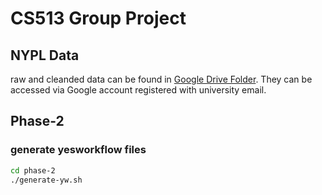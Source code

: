 # CS513 Group Project

## NYPL Data
raw and cleanded data can be found in [Google Drive Folder](https://drive.google.com/drive/folders/1FaB-ALfXPfsJnKVmrxm5h40c_2JqpLGO?usp=sharing). They can be accessed via Google account registered with university email.

## Phase-2
### generate yesworkflow files
```bash
cd phase-2
./generate-yw.sh
```